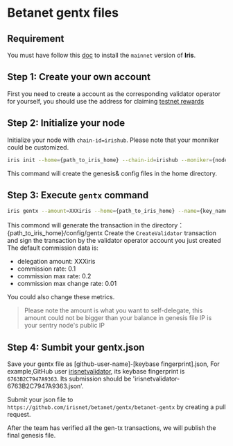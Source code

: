 # Betanet gentx files

## Requirement

You must have follow this [doc](https://github.com/irisnet/irishub/blob/master/docs/get-started/Install-the-Software.md) to install the `mainnet` version of **Iris**.

## Step 1: Create your own account

First you need to create a account as the corresponding validator operator for yourself, you should use the address for 
claiming [testnet rewards](https://github.com/irisnet/betanet/blob/master/fuxi-reward-claims/README.md)


## Step 2: Initialize your node

Initialize your node with `chain-id=irishub`. Please note that your monniker could be customized.

```bash
iris init --home={path_to_iris_home} --chain-id=irishub --moniker={node-name}
```

This command will create the genesis& config files in the home directory.


## Step 3: Execute `gentx` command

```bash
iris gentx --amount=XXXiris --home={path_to_iris_home} --name={key_name} --ip={sentry_node_ip}
```
This commond will generate the transaction in the directory：{path_to_iris_home}/config/gentx
Create the `CreateValidator` transaction and sign the transaction by the validator operator account you just created
The default commission data is:
*	delegation amount:           XXXiris
*	commission rate:             0.1
*	commission max rate:         0.2
*	commission max change rate:  0.01

You could also change these metrics.

> Please note the amount is what you want to self-delegate, this amount could not be bigger than your balance in genesis file
> IP is your sentry node's public IP

## Step 4: Sumbit your gentx.json
Save your gentx file as [github-user-name]-[keybase fingerprint].json, 
For example,GitHub user [irisnetvalidator](https://github.com/irisnetvalidator), its keybase fingerprint is `6763B2C7947A9363`.
Its submission should be 'irisnetvalidator-6763B2C7947A9363.json'.

Submit your json file to `https://github.com/irisnet/betanet/gentx/betanet-gentx` by creating a pull request.

After the team has verified all the gen-tx transactions, we will publish the final genesis file.

